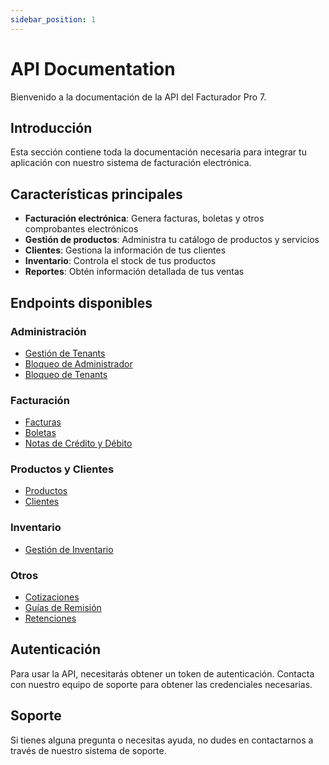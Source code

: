 ```yaml
---
sidebar_position: 1
---
```


# API Documentation

Bienvenido a la documentación de la API del Facturador Pro 7.

## Introducción

Esta sección contiene toda la documentación necesaria para integrar tu aplicación con nuestro sistema de facturación electrónica.

## Características principales

- **Facturación electrónica**: Genera facturas, boletas y otros comprobantes electrónicos
- **Gestión de productos**: Administra tu catálogo de productos y servicios
- **Clientes**: Gestiona la información de tus clientes
- **Inventario**: Controla el stock de tus productos
- **Reportes**: Obtén información detallada de tus ventas

## Endpoints disponibles

### Administración
- [Gestión de Tenants](./admin/api-spec/api-reseller-gestion-de-tenants.info.mdx)
- [Bloqueo de Administrador](./admin/locked-admin/locked-admin.api.mdx)
- [Bloqueo de Tenants](./admin/locked-tenant/locked-tenant.api.mdx)

### Facturación
- [Facturas](./tenant/Factura/introduccion.info.mdx)
- [Boletas](./tenant/Boleta/introduccion.info.mdx)
- [Notas de Crédito y Débito](./tenant/Notas/introduccion.info.mdx)

### Productos y Clientes
- [Productos](./tenant/productos/introduccion.info.mdx)
- [Clientes](./tenant/clientes/_category_.json)

### Inventario
- [Gestión de Inventario](./tenant/inventario/introduccion.info.mdx)

### Otros
- [Cotizaciones](./tenant/Cotizacion/introduccion.info.mdx)
- [Guías de Remisión](./tenant/Guia-remision/introduccion.info.mdx)
- [Retenciones](./tenant/retencion/introduccion.info.mdx)

## Autenticación

Para usar la API, necesitarás obtener un token de autenticación. Contacta con nuestro equipo de soporte para obtener las credenciales necesarias.

## Soporte

Si tienes alguna pregunta o necesitas ayuda, no dudes en contactarnos a través de nuestro sistema de soporte.
